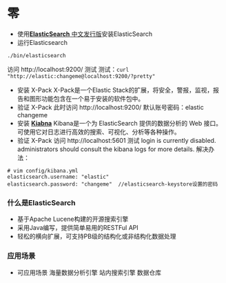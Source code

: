 # 零
- 使用[**ElasticSearch** 中文发行版](https://github.com/medcl/elasticsearch-rtf)安装ElasticSearch
- 运行Elasticsearch
```
./bin/elasticsearch
```
访问 http://localhost:9200/ 测试
测试：`curl "http://elastic:changeme@localhost:9200/?pretty"`
- 安装 X-Pack
X-Pack是一个Elastic Stack的扩展，将安全，警报，监视，报告和图形功能包含在一个易于安装的软件包中。
- 验证 X-Pack
此时访问 http://localhost:9200/ 默认账号密码：elastic changeme
- 安装 [**Kiabna**](https://www.elastic.co/downloads/kibana)
Kibana是一个为 ElasticSearch 提供的数据分析的 Web 接口。可使用它对日志进行高效的搜索、可视化、分析等各种操作。
- 验证 X-Pack
访问 http://localhost:5601 测试
login is currently disabled. administrators should consult the kibana logs for more details.
解决办法：
```
# vim config/kibana.yml  
elasticsearch.username: "elastic"  
elasticsearch.password: "changeme"  //elasticsearch-keystore设置的密码  
```

### 什么是ElasticSearch
- 基于Apache Lucene构建的开源搜索引擎
- 采用Java编写，提供简单易用的RESTFul API
- 轻松的横向扩展，可支持PB级的结构化或非结构化数据处理 

### 应用场景
- 可应用场景
海量数据分析引擎
站内搜索引擎
数据仓库


